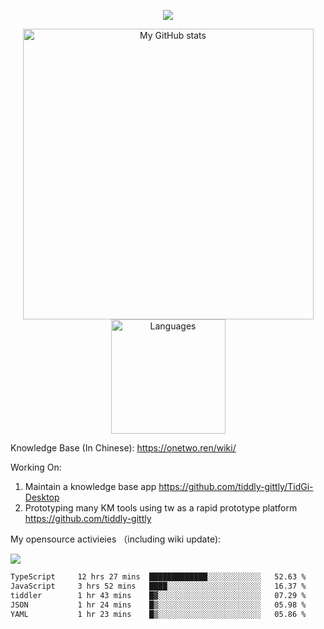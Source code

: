<a href="https://github.com/linonetwo">
    <p align="center">
        <img src="https://github-profile-trophy.vercel.app/?username=linonetwo&column=7&theme=onedark"/>
    </p>
</a>
<a align="center" href="https://github.com/linonetwo">
  <p align="center">
    <img src="https://github-readme-stats.vercel.app/api?username=linonetwo&show_icons=true&count_private=true" alt="My GitHub stats" width="465"/>
    <img src="https://github-readme-stats.vercel.app/api/top-langs/?username=linonetwo&layout=compact&langs_count=10" alt="Languages" height="183">
  </p>
</a>

Knowledge Base (In Chinese): https://onetwo.ren/wiki/

Working On: 

1. Maintain a knowledge base app https://github.com/tiddly-gittly/TidGi-Desktop
1. Prototyping many KM tools using tw as a rapid prototype platform https://github.com/tiddly-gittly

My opensource activieies （including wiki update):

![](https://visitor-badge.glitch.me/badge?page_id=linonetwo.linonetwo)

<!--START_SECTION:waka-->

```txt
TypeScript     12 hrs 27 mins  █████████████░░░░░░░░░░░░   52.63 %
JavaScript     3 hrs 52 mins   ████░░░░░░░░░░░░░░░░░░░░░   16.37 %
tiddler        1 hr 43 mins    █▓░░░░░░░░░░░░░░░░░░░░░░░   07.29 %
JSON           1 hr 24 mins    █▒░░░░░░░░░░░░░░░░░░░░░░░   05.98 %
YAML           1 hr 23 mins    █▒░░░░░░░░░░░░░░░░░░░░░░░   05.86 %
```

<!--END_SECTION:waka-->
